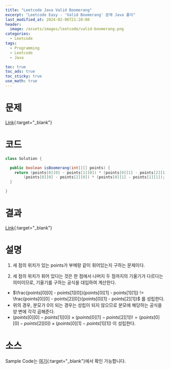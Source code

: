 ```yaml
---
title: "Leetcode Java Valid Boomerang"
excerpt: "Leetcode Easy - 'Valid Boomerang' 문제 Java 풀이"
last_modified_at: 2024-02-06T21:20:00
header:
  image: /assets/images/leetcode/valid-boomerang.png
categories:
  - Leetcode
tags:
  - Programming
  - Leetcode
  - Java

toc: true
toc_ads: true
toc_sticky: true
use_math: true
---
```

# 문제
[Link](https://leetcode.com/problems/valid-boomerang){:target="_blank"}

# 코드
```java
class Solution {

  public boolean isBoomerang(int[][] points) {
    return (points[0][0] - points[1][0]) * (points[0][1] - points[2][1]) !=
        (points[0][0] - points[2][0]) * (points[0][1] - points[1][1]);
  }

}
```

# 결과
[Link](https://leetcode.com/problems/valid-boomerang/submissions/1167759099/){:target="_blank"}

# 설명
1. 세 점의 위치가 있는 points가 부메랑 같이 휘어있는지 구하는 문제이다.

2. 세 점의 위치가 휘어 있다는 것은 한 점에서 나머지 두 점까지의 기울기가 다르다는 의미이므로, 기울기를 구하는 공식을 대입하여 계산한다.
- $\frac{points[0][0] - points[1][0]}{points[0][1] - points[1][1]} != \frac{points[0][0] - points[2][0]}{points[0][1] - points[2][1]}$ 를 성립한다.
- 위의 경우, 분모가 0이 되는 경우는 성립이 되지 않으므로 분모에 해당하는 공식을 양 변에 각각 곱해준다.
- $(points[0][0] - points[1][0]) \times (points[0][1] - points[2][1]) != (points[0][0] - points[2][0]) \times (points[0][1] - points[1][1])$ 이 성립한다.

# 소스
Sample Code는 [여기](https://github.com/GracefulSoul/leetcode/blob/master/src/main/java/gracefulsoul/problems/ValidBoomerang.java){:target="_blank"}에서 확인 가능합니다.